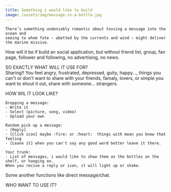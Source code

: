 ```yaml
---
title: Something i would like to build
image: /assets/img/message-in-a-bottle.jpg
---
```

```
There’s something undeniably romantic about tossing a message into the ocean and 
seeing to whom fate — abetted by the currents and wind — might deliver the marine missive.

```
How will it be if build an social application, but without friend list, group, fan page, follower and following, no advertising, no news.

SO EXACTLY WHAT WILL IT USE FOR?  
Sharing!! You feel angry, frustrated, depressed, guity, happy..., things you can't or don't want to share with your friends, famaly, lovers, or simple you want to shout it out, share with someone... strangers.

HOW WIL IT LOOK LIKE?
```
Dropping a message: 	     
- Write it  
- Select (picture, song, video)  
- Upload your own  

Random pick up a message: 
- [Reply]  
- [Click icon] maybe :fire: or :heart:  things with mean you know that feeling  
- [Leave it] when you can't say any good word better leave it there.   

Your trunk:
- List of messages, i would like to show them as the bottles on the shelf, or hanging on.   
When you recive a reply or icon, it will light up or shake.
```
Some another functions like direct message/chat.  

WHO WANT TO USE IT?